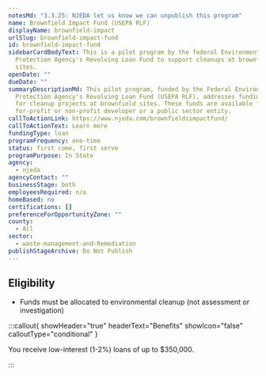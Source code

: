 ```yaml
---
notesMd: "3.3.25: NJEDA let us know we can unpublish this program"
name: Brownfield Impact Fund (USEPA RLF)
displayName: brownfield-impact
urlSlug: brownfield-impact-fund
id: brownfield-impact-fund
sidebarCardBodyText: This is a pilot program by the federal Environmental
  Protection Agency's Revolving Loan Fund to support cleanups at brownfield
  sites.
openDate: ""
dueDate: ""
summaryDescriptionMd: This pilot program, funded by the Federal Environmental
  Protection Agency's Revolving Loan Fund (USEPA RLF), addresses funding gaps
  for cleanup projects at brownfield sites. These funds are available for a
  for-profit or non-profit developer or a public sector entity.
callToActionLink: https://www.njeda.com/brownfieldsimpactfund/
callToActionText: Learn more
fundingType: loan
programFrequency: one-time
status: first come, first serve
programPurpose: In State
agency:
  - njeda
agencyContact: ""
businessStage: both
employeesRequired: n/a
homeBased: no
certifications: []
preferenceForOpportunityZone: ""
county:
  - All
sector:
  - waste-management-and-Remediation
publishStageArchive: Do Not Publish
---
```


## Eligibility

- Funds must be allocated to environmental cleanup (not assessment or investigation)

:::callout{ showHeader="true" headerText="Benefits" showIcon="false" calloutType="conditional" }

You receive low-interest (1-2%) loans of up to $350,000.

:::
